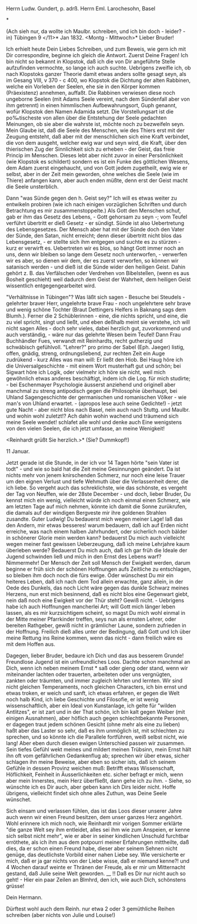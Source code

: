 Herrn Ludw. Gundert, p. adrß. Herrn Eml. Larochesohn, Basel

<Nro XX>*

(Ach sieh nur, da wollte ich Maulbr. schreiben, und ich bin doch  - leider? - in) Tübingen 9 </11>* Jan 1832. <Montg - Mittwoch>* 
Lieber Bruder!

Ich erhielt heute Dein Liebes Schreiben, und zum Beweis, wie gern ich mit Dir correspondire, beginne ich gleich die Antwort. Zuerst Deine Fragen! 
Ich bin nicht so bekannt in Klopstok, daß ich die von Dir angeführte Stelle aufzufinden vermochte, so lange ich auch suchte. Uebrigens zweifle ich, ob nach Klopstoks ganzer Theorie damit etwas anders sollte gesagt seyn, als im Gesang VIII, v 370 - c 400, wo Klopstok die Dichtung der alten Rabbinen, welche ein Vorleben der Seelen, ehe sie in den Körper kommen (Präexistenz) annehmen, auffaßt. Die Rabbinen verwiesen diese noch ungeborne Seelen (mit Adams Seele vereint, nach dem Sündenfall aber von ihm getrennt) in einen himmlischen Aufbewahrungsort, Guph genannt, wofür Klopstok den Namen Adamida setzt. Die Vorstellungsart ist die po‰tischeste von allen über die Entstehung der Seele gedachten Meinungen, ob sie aber die wahrste ist, möchte noch zu bezweifeln seyn. Mein Glaube ist, daß die Seele des Menschen, wie des Thiers erst mit der Zeugung entsteht, daß aber mit der menschlichen sich eine Kraft verbindet, die von dem ausgeht, welcher ewig war und seyn wird, die Kraft, über den thierischen Zug der Sinnlichkeit sich zu erheben - der Geist, das freie Princip im Menschen. Dieses lebt aber nicht zuvor in einer Persönlichkeit (wie Klopstok es schildert) sondern es ist ein Funke des göttlichen Wesens, dem Adam zuerst eingehaucht, und von Gott jedem zugetheilt, ewig wie er selbst, aber in der Zeit mein geworden, ohne welches die Seele (wie im Thiere) anfangen kann, aber auch enden müßte, denn erst der Geist macht die Seele unsterblich.

Dann "was Sünde gegen den h. Geist sey?" Ich will es etwas weiter zu entwikeln probiren (wie ich nach einigen vorzüglichen Schriften und durch Betrachtung es mir zusammenstoppelte.) Als Gott den Menschen schuf, gab er ihm das Gesetz des Lebens, - Gott gehorsam zu seyn -; vom Teufel verführt übertritt er dieß Gesetz - er sündigt. Sünde ist also Uebertretung des Lebensgesetzes. Der Mensch aber hat mit der Sünde doch den Vater der Sünde, den Satan, nicht erreicht; denn dieser übertritt nicht blos das Lebensgesetz, - er stellte sich ihm entgegen und suchte es zu stürzen - kurz er verwirft es. Uebertreten wir es blos, so hängt Gott immer noch an uns, denn wir bleiben so lange dem Gesetz noch unterworfen, - verwerfen wir es aber, so dienen wir dem, der es zuerst verworfen, so können wir satanisch werden - und dieß ist die Sünde wider den heiligen Geist. Dahin gehört z. B. das Verfälschen oder Verdrehen von Bibelstellen, (wenn es aus Bosheit geschieht) weil dadurch dem Geist der Wahrheit, dem heiligen Geist wissentlich entgegengearbeitet wird.

"Verhältnisse in Tübingen"? Was läßt sich sagen - Besuche bei Steudels - gelehrter braver Herr, ungelehrte brave Frau - noch ungelehrtere sehr brave und wenig schöne Tochter (Braut Dettingers Helfers in Baknang sags dem Blumh.). Ferner die 2 Schüblerinnen - eine, die nichts spricht, und eine, die zu viel spricht, singt und ließt, und eben deßhalb meint sie verstehe, ich will nicht sagen Alles - doch sehr vieles, dabei herzlich gut, zuvorkommend und auch verständig, - wäre nur das gelehrte Wesen beim Teufel! Dann Frau Buchhändler Fues, verwandt mit Reinhardts, recht gutherzig und schwäbisch gefühlvoll. "Lehrer?" pro primo der Sabel (Eph. Jaeger) listig, offen, gnädig, streng, ordnungsliebend, zur rechten Zeit ein Auge zudrükend - kurz Alles was man will: Er ließt den Hiob. Bei Haug höre ich die Universalgeschichte - mit einem Wort musterhaft gut und schön; bei Sigwart höre ich Logik, oder vielmehr ich höre sie nicht, weil mich gewöhnlich etwas anderes beschäftigt, indem ich die Log. für mich studirte; - bei Eschenmayer Psychologie äusserst anziehend und originell aber manchmal zu streng antipodisch gegen die Philosophie überhaupt, bei Uhland Sagengeschichte der germanischen und romanischen Völker - wie man's von Uhland erwartet. - (apropos lese auch seine Gedichte!) - jetzt gute Nacht - aber nicht blos nach Basel, nein auch nach Stuttg. und Maulbr. und wohin wohl zuletzt!? Ach dahin wohin wachend und träumend sich meine Seele wendet! schlafet alle wohl und denke auch Eine wenigstens von den vielen Seelen, die ich jetzt umfasse, an meine Wenigkeit!

<Reinhardt grüßt Sie herzlich.>* (Sie? Dummkopf!)

 11 Januar.

Jetzt gerade ist die Stunde, in der ich vor 14 Tagen hörte "sein Vater ist todt" - und wie so bald hat die Zeit meine Gesinnungen geändert. Da ist nichts mehr von jenem knirschenden Schmerz, nur noch eine leise Trauer um den eignen Verlust und tiefe Wehmuth über die Verlassenheit derer, die ich liebe. So vergeht auch das schreklichste, wie das schönste, es vergeht der Tag von Neuffen, wie der 28ste December - und doch, lieber Bruder, Du kennst mich ein wenig, vielleicht würde ich noch einmal einen Schmerz, wie am letzten Tage auf mich nehmen, könnte ich damit die Sonne zurükrufen, die damals auf der windigen Bergveste mir ihre goldenen Strahlen zusandte. 
Guter Ludwig! Du bedauerst mich wegen meiner Lage! laß das den Andern, mir etwas besseres! warum bedauern, daß ich auf Erden nicht erreiche, was nach einem halben Jahrhundert, oder sicherlich noch bälder in schönerer Glorie mein werden kann? bedauerst Du mich auch vielleicht wegen meiner fast gewissen Ueberzeugung, daß ich meine Lehrjahre kaum überleben werde? Bedauerst Du mich auch, daß ich gar früh die Ideale der Jugend schwinden ließ und mich in den Ernst des Lebens warf? Nimmermehr! Der Mensch der Zeit soll Mensch der Ewigkeit werden, darum beginne er früh sich der schönen Hoffnungen aufs Zeitliche zu entschlagen, so bleiben ihm doch noch die fürs ewige. Oder wünschest Du mir ein heiteres Leben, daß ich nach dem Tod allein erwachte, ganz allein, in der Oede des Dunkels, das noch Licht wäre gegen das dunkle Schwarz meines Herzens, nun erst mich besinnend, daß es nicht blos eine Gegenwart giebt, nein daß noch eine Ewigkeit vor der Thür steht? Gewiß nicht. - Uebrigens habe ich auch Hoffnungen mancherlei Art; will Gott mich länger leben lassen, als es mir kurzsichtigem scheint, so magst Du mich wohl einmal in der Mitte meiner Pfarrkinder treffen, seys nun als ernsten Lehrer, oder bereiten Rathgeber, gewiß nicht in grämlicher Laune, sondern zufrieden in der Hoffnung. Freilich dieß alles unter der Bedingung, daß Gott und Ich über meine Rettung ins Reine kommen, wenn das nicht - dann freilich wäre es mit dem Hoffen aus.

Dagegen, lieber Bruder, bedaure ich Dich und das aus besserem Grunde! Freundlose Jugend ist ein unfreundliches Loos. Dachte schon manchmal an Dich, wenn ich neben meinem Ernst <Reinhard>* saß oder gieng oder stand, wenn wir miteinander lachten oder trauerten, arbeiteten oder uns vergnügten, zankten oder träumten, und immer zugleich lehrten und lernten. Wir sind nicht gleichen Temperaments, noch gleichen Characters, ich bin ernst und etwas troken, er weich und sanft, ich etwas erfahren, er gegen die Welt noch halb Kind, ich liebe Geschichte und Filosofie, er ist wenig wissenschaftlich, aber ein Ideal von Kunstanlage, ich gelte für "wilden Antlitzes", er ist zart und in der That schön, ich bin kalt gegen Weiber (mit einigen Ausnahmen), aber höflich auch gegen schlechtbekannte Personen, er dagegen traut jedem schönen Gesicht (ohne mehr als eine zu lieben) haßt aber das Laster so sehr, daß es ihm unmöglich ist, mit schlechten zu sprechen, und so könnte ich die Parallele fortführen, weiß selbst nicht, wie lang! Aber eben durch diesen ewigen Unterschied passen wir zusammen. Sein tiefes Gefühl wekt meines und mildert meinen Trübsinn, mein Ernst hält ihn oft vom gefährlichen Gedankenflug ab; sprechen wir über etwas, sicher schlagen ihn meine Beweise, aber eben so sicher ists, daß ich seinem Gefühle in dessen Provinz weichen muß: Betrifft etwas Wissenschaft, Höflichkeit, Feinheit in Äusserlichkeiten etc. sicher befragt er mich, wenn aber mein Innerstes, mein Herz überfließt, dann gehe ich zu ihm. - Siehe, so wünschte ich es Dir auch, aber geben kann ich Dirs leider nicht. Hoffe übrigens, vielleicht findet sich ohne alles Zuthun, was Deine Seele wünschet.

Sich einsam und verlassen fühlen, das ist das Loos dieser unserer Jahre auch wenn wir einen Freund besitzen, dem unser ganzes Herz angehört. Wohl erinnere ich mich noch, wie Reinhardt mir vorigen Sommer erklärte "die ganze Welt sey ihm entleidet, alles sei ihm wie zum Anspeien, er kenne sich selbst nicht mehr", wie er aber in seiner kindlichen Unschuld furchtbar erröthete, als ich ihm aus dem potpourri meiner Erfahrungen mittheilte, daß dies, da er schon einen Freund habe, dieser aber seinem Sehnen nicht genüge, das deutlichste Vorbild einer nahen Liebe sey. Wie versicherte er mich, daß er ja gar nichts von der Liebe wisse, daß er niemand kenne?! und 4 Wochen darauf weinte er Thränen der Freude, als er mir um Mitternacht gestand, daß Julie seine Welt geworden. __ !! Daß es Dir nur nicht auch so geht! - Hier ein paar Zeilen an Blmhrd, den ich, wie auch Dich, schönstens grüsse!

 Dein Hermann.

Dürftest wohl auch dem Reinh. nur etwa 2 oder 3 gemüthliche Reihen schreiben (aber nichts von Julie und Louise!)
